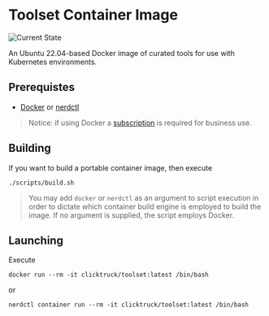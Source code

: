 # Toolset Container Image

![Current State](https://img.shields.io/badge/current%20state-incubating-lightblue)

An Ubuntu 22.04-based Docker image of curated tools for use with Kubernetes environments.

## Prerequistes

* [Docker](https://docs.docker.com/desktop/) or [nerdctl](https://github.com/containerd/nerdctl)

> Notice: if using Docker a [subscription](https://www.docker.com/blog/updating-product-subscriptions/) is required for business use.


## Building

If you want to build a portable container image, then execute

```
./scripts/build.sh
```
> You may add `docker` or `nerdctl` as an argument to script execution in order to dictate which container build engine is employed to build the image.  If no argument is supplied, the script employs Docker.

## Launching

Execute

```
docker run --rm -it clicktruck/toolset:latest /bin/bash
```

or

```
nerdctl container run --rm -it clicktruck/toolset:latest /bin/bash
```
